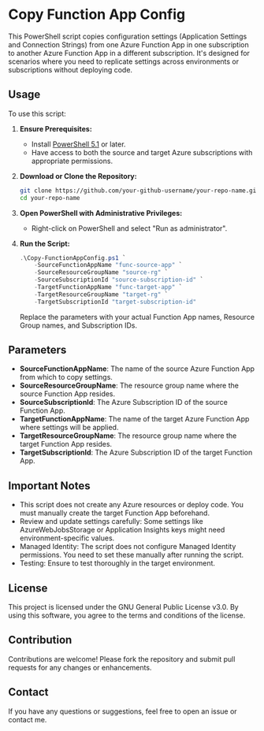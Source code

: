 # Copy Function App Config

This PowerShell script copies configuration settings (Application Settings and Connection Strings) from one Azure Function App in one subscription to another Azure Function App in a different subscription. It's designed for scenarios where you need to replicate settings across environments or subscriptions without deploying code.

## Usage

To use this script:

1. **Ensure Prerequisites:**
   - Install [PowerShell 5.1](https://docs.microsoft.com/en-us/powershell/scripting/install/installing-powershell?view=powershell-7.2) or later.
   - Have access to both the source and target Azure subscriptions with appropriate permissions.

2. **Download or Clone the Repository:**
   ```sh
   git clone https://github.com/your-github-username/your-repo-name.git
   cd your-repo-name
   ```

3. **Open PowerShell with Administrative Privileges:**
   - Right-click on PowerShell and select "Run as administrator".

4. **Run the Script:**
   ```powershell
   .\Copy-FunctionAppConfig.ps1 `
       -SourceFunctionAppName "func-source-app" `
       -SourceResourceGroupName "source-rg" `
       -SourceSubscriptionId "source-subscription-id" `
       -TargetFunctionAppName "func-target-app" `
       -TargetResourceGroupName "target-rg" `
       -TargetSubscriptionId "target-subscription-id"
   ```

   Replace the parameters with your actual Function App names, Resource Group names, and Subscription IDs.

## Parameters

- **SourceFunctionAppName**: The name of the source Azure Function App from which to copy settings.
- **SourceResourceGroupName**: The resource group name where the source Function App resides.
- **SourceSubscriptionId**: The Azure Subscription ID of the source Function App.
- **TargetFunctionAppName**: The name of the target Azure Function App where settings will be applied.
- **TargetResourceGroupName**: The resource group name where the target Function App resides.
- **TargetSubscriptionId**: The Azure Subscription ID of the target Function App.

## Important Notes

- This script does not create any Azure resources or deploy code. You must manually create the target Function App beforehand.
- Review and update settings carefully: Some settings like AzureWebJobsStorage or Application Insights keys might need environment-specific values.
- Managed Identity: The script does not configure Managed Identity permissions. You need to set these manually after running the script.
- Testing: Ensure to test thoroughly in the target environment.

## License

This project is licensed under the GNU General Public License v3.0. By using this software, you agree to the terms and conditions of the license.

## Contribution

Contributions are welcome! Please fork the repository and submit pull requests for any changes or enhancements.

## Contact

If you have any questions or suggestions, feel free to open an issue or contact me.
